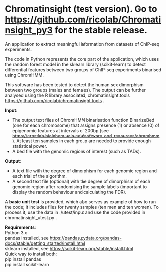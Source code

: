 # Chromatinsight (test version). Go to https://github.com/ricolab/Chromatinsight_py3 for the stable release.
An application to extract meaningful information from datasets of ChIP-seq experiments.

The code in Python represents the core part of the application, which uses the random forest model in the sklearn library (scikit-learn) to detect differential features between two groups of ChIP-seq experiments binarised using ChromHMM.

This software has been tested to detect the human sex dimorphism between two groups (males and females). The output can be further analysed using the R library associated, chromatinsight.tools https://github.com/ricolab/chromatinsight.tools .

**Input**:
* The output text files of ChromHMM binarisation function BinarizeBed (one for each chromosome) that assigns presence (1) or absence (0) of epigenomic features at intervals of 200bp (see https://ernstlab.biolchem.ucla.edu/software-and-resources/chromhmm ). At least ten samples in each group are needed to provide enough statistical power.
* A bed file with the genomic regions of interest (such as TADs).

**Output**:
* A text file with the degree of dimorphism for each genomic region and each trial of the algorithm.
* A second text file (optional) with the degree of dimorphism of each genomic region after randomising the sample labels (important to display the random behaviour and calculating the FDR).

A **basic unit test** is provided, which also serves as example of how to run the code; it includes files for twenty samples (ten men and ten women). To process it, use the data in ./utest/input and use the code provided in chromatinsight_utest.py .

**Requirements**:\
Python 3.x\
pandas installed, see https://pandas.pydata.org/pandas-docs/stable/getting_started/install.html \
sklearn installed, see https://scikit-learn.org/stable/install.html \
Quick way to install both:\
pip install pandas\
pip install scikit-learn
